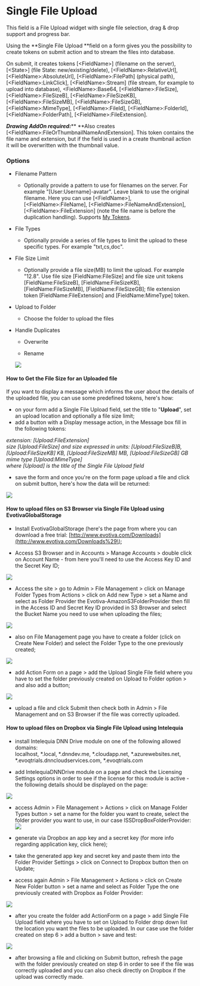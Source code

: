 # Single File Upload

This field is a File Upload widget with single file selection, drag & drop support and progress bar.

Using the **Single File Upload **field on a form gives you the possibility to create tokens on submit action and to stream the files into database.

On submit, it creates tokens \[&lt;FieldName&gt;\] \(filename on the server\), \[&lt;State&gt;\] \(file State: new/existing/delete\), \[&lt;FieldName&gt;:RelativeUrl\], \[&lt;FieldName&gt;:AbsoluteUrl\], \[&lt;FieldName&gt;:FilePath\] \(physical path\), \[&lt;FieldName&gt;:LinkClick\], \[&lt;FieldName&gt;:Stream\] \(file stream, for example to upload into database\), &lt;FieldName&gt;:Base64, \[&lt;FieldName&gt;:FileSize\], \[&lt;FieldName&gt;:FileSizeB\], \[&lt;FieldName&gt;:FileSizeKB\], \[&lt;FieldName&gt;:FileSizeMB\], \[&lt;FieldName&gt;:FileSizeGB\], \[&lt;FieldName&gt;:MimeType\], \[&lt;FieldName&gt;:FileId\], \[&lt;FieldName&gt;:FolderId\],\[&lt;FieldName&gt;:FolderPath\], \[&lt;FieldName&gt;:FileExtension\].

_**Drawing AddOn required:**_** **Also creates \[&lt;FieldName&gt;:FileOrThumbnailNameAndExtension\]. This token contains the file name and extension, but if the field is used in a create thumbnail action it will be overwritten with the thumbnail value.

### Options

* Filename Pattern

  * Optionally provide a pattern to use for filenames on the server. For example "\[User:Username\]-avatar". Leave blank to use the original filename. Here you can use \[&lt;FieldName&gt;\], \[&lt;FieldName&gt;:FileName\], \[&lt;FieldName&gt;:FileNameAndExtension\], \[&lt;FieldName&gt;:FileExtension\] \(note the file name is before the duplication handling\). Supports [My Tokens](/my-tokens/index.html). 

* File Types

  * Optionally provide a series of file types to limit the upload to these specific types. For example "txt,cs,doc".

* File Size Limit

  * Optionally provide a file size\(MB\) to limit the upload. For example "12.8". Use file size \[FieldName:FileSize\] and file size unit tokens \[FieldName:FileSizeB\], \[FieldName:FileSizeKB\], \[FieldName:FileSizeMB\], \[FieldName:FileSizeGB\]; file extension token \[FieldName:FileExtension\] and \[FieldName:MimeType\] token.

* Upload to Folder

  * Choose the folder to upload the files

* Handle Duplicates

  * Overwrite

  * Rename

  ![](https://s3.amazonaws.com/static.dnnsharp.com/documentation/2017/07/chrome_2017-07-07_15-10-32.png)

#### How to Get the File Size for an Uploaded file

If you want to display a message which informs the user about the details of the uploaded file, you can use some predefined tokens, here's how:

* on your form add a Single File Upload field, set the title to "**Upload**", set an upload location and optionally a file size limit;
* add a button with a Display message action, in the Message box fill in the following tokens:

_extension: \[Upload:FileExtension\]  
size \[Upload:FileSize\] and size expressed in units: \[Upload:FileSizeB\]B,\[Upload:FileSizeKB\] KB, \[Upload:FileSizeMB\] MB, \[Upload:FileSizeGB\] GB  
mime type \[Upload:MimeType\]  
where \[Upload\] is the title of the Single File Upload field_

* save the form and once you're on the form page upload a file and click on submit button, here's how the data will be returned:

![](https://s3.amazonaws.com/static.dnnsharp.com/documentation/2017/07/chrome_2017-07-07_15-13-39.png)

#### How to upload files on S3 Browser via Single File Upload using EvotivaGlobalStorage

* Install EvotivaGlobalStorage \(here's the page from where you can download a free trial: [http://www.evotiva.com/Downloads](http://www.evotiva.com/Downloads%29\);

* Access S3 Browser and in Accounts &gt; Manage Accounts &gt; double click on Account Name - from here you'll need to use the Access Key ID and the Secret Key ID;

![](https://s3.amazonaws.com/static.dnnsharp.com/documentation/2017/07/chrome_2017-07-07_15-31-14.png)

* Access the site &gt; go to Admin &gt; File Management &gt; click on Manage Folder Types from Actions &gt; click on Add new Type &gt; set a Name and select as Folder Provider the Evotiva-AmazonS3FolderProvider then fill in the Access ID and Secret Key ID provided in S3 Browser and select the Bucket Name you need to use when uploading the files;

![](https://s3.amazonaws.com/static.dnnsharp.com/documentation/2017/07/chrome_2017-07-07_15-31-48.png)

* also on File Management page you have to create a folder \(click on Create New Folder\) and select the Folder Type to the one previously created;

![](https://s3.amazonaws.com/static.dnnsharp.com/documentation/2017/07/chrome_2017-07-07_15-32-19.png)

* add Action Form on a page &gt; add the Upload Single File field where you have to set the folder previously created on Upload to Folder option &gt; and also add a button;

![](https://s3.amazonaws.com/static.dnnsharp.com/documentation/2017/07/chrome_2017-07-07_15-32-43.png)

* upload a file and click Submit then check both in Admin &gt; File Management and on S3 Browser if the file was correctly uploaded.

#### How to upload files on Dropbox via Single File Upload using Intelequia

* install Intelequia DNN Drive module on one of the following allowed domains:  
  localhost, \*.local, \*.dnndev.me, \*.cloudapp.net, \*.azurewebsites.net, \*.evoqtrials.dnncloudservices.com, \*.evoqtrials.com

* add IntelequiaDNNDrive module on a page and check the Licensing Settings options in order to see if the license for this module is active - the following details should be displayed on the page:

![](https://s3.amazonaws.com/static.dnnsharp.com/documentation/2017/07/chrome_2017-07-07_15-34-02.png)

* access Admin &gt; File Management &gt; Actions &gt; click on Manage Folder Types button &gt; set a name for the folder you want to create, select the folder provider you want to use, in our case ISSDropBoxFolderProvider:![](https://s3.amazonaws.com/static.dnnsharp.com/documentation/2017/07/chrome_2017-07-07_15-36-17.png)

* generate via Dropbox an app key and a secret key \(for more info regarding application key, click here\);

* take the generated app key and secret key and paste them into the Folder Provider Settings &gt; click on Connect to Dropbox button then on Update;

* access again Admin &gt; File Management &gt; Actions &gt; click on Create New Folder button &gt; set a name and select as Folder Type the one previously created with Dropbox as Folder Provider:

![](https://s3.amazonaws.com/static.dnnsharp.com/documentation/2017/07/chrome_2017-07-07_15-37-12.png)

* after you create the folder add ActionForm on a page &gt; add Single File Upload field where you have to set on Upload to Folder drop down list the location you want the files to be uploaded. In our case use the folder created on step 6 &gt; add a button &gt; save and test:

![](https://s3.amazonaws.com/static.dnnsharp.com/documentation/2017/07/chrome_2017-07-07_15-37-30.png)

* after browsing a file and clicking on Submit button, refresh the page with the folder previously created on step 6 in order to see if the file was correctly uploaded and you can also check directly on Dropbox if the upload was correctly made.



